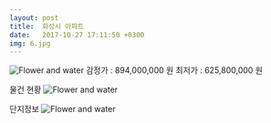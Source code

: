 ```yaml
---
layout: post
title:  화성시 아파트
date:   2017-10-27 17:11:50 +0300
img: 6.jpg
---
```

![Flower and water]({{site.baseurl}}/images/pages/p22.jpg)
감정가 : 894,000,000 원    최저가 : 625,800,000 원

물건 현황
![Flower and water]({{site.baseurl}}/images/pages/p23.jpg)

단지정보 
![Flower and water]({{site.baseurl}}/images/pages/p24.jpg)